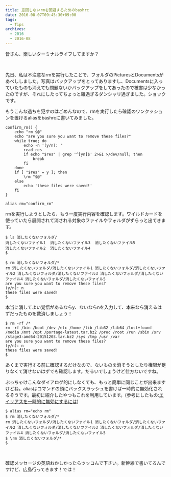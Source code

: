 ```yaml
---
title: 意図しないrmを回避するためのbashrc
date: 2016-08-07T09:45:30+09:00
tags:
  - Tips
archives:
  - 2016
  - 2016-08
---
```


皆さん、楽しいターミナルライフしてますか？

<br>

先日、私は不注意なrmを実行したことで、フォルダのPicturesとDocumentsがあべししました。写真はバックアップをとってありますし、Documentsに入っていたものも消えても問題ないかバックアップをしてあったので被害は少なかったのですが、それにしたってちょっと雑過ぎるダンシャリ過ぎました。ショックです。

もうこんな過ちを犯すのはごめんなので、rmを実行したら確認のワンクッションを置けるaliasをbashrcに書いてみました。

```
confirm_rm() {
    echo "rm $@"
    echo "are you sure you want to remove these files?"
    while true; do
        echo -n '(y/n): '
        read res
        if echo "$res" | grep '^[yn]$' 2>&1 >/dev/null; then
            break
        fi
    done
    if [ "$res" = y ]; then
        \rm "$@"
    else
        echo 'these files were saved!'
    fi
}

alias rm="confirm_rm"
```

rmを実行しようとしたら、もう一度実行内容を確認します。ワイルドカードを使っていたら展開されて消される対象のファイルやフォルダがずらっと出てきます。

```
$ ls 消したくないフォルダ/
消したくないファイル1  消したくないファイル3  消したくないファイル5
消したくないファイル2  消したくないファイル4
$
```

```
$ rm 消したくないフォルダ/*
rm 消したくないフォルダ/消したくないファイル1 消したくないフォルダ/消したくないファイル2 消したくないフォルダ/消したくないファイル3 消したくないフォルダ/消したくないファイル4 消したくないフォルダ/消したくないファイル5
are you sure you want to remove these files?
(y/n): n
these files were saved!
$
```

本当に消してよい覚悟があるならy、ないならnを入力して、本来なら消えるはずだったものを救済しましょう！

```
$ rm -rf /*
rm -rf /bin /boot /dev /etc /home /lib /lib32 /lib64 /lost+found /media /mnt /opt /portage-latest.tar.bz2 /proc /root /run /sbin /srv /stage3-amd64-20151203.tar.bz2 /sys /tmp /usr /var
are you sure you want to remove these files?
(y/n): n
these files were saved!
$
```

あくまで実行する前に確認するだけなので、ないものを消そうとしたり権限が足りなくて消せないはずでも確認します。だるいでしょうけど仕方ないですね。

ぶっちゃけこんなダイアログ的にしなくても、もっと簡単に同じことが出来ますけどね。aliasはコマンドの頭にバックスラッシュを書けば一時的に無効化されるそうです。最初に紹介したやつもこれを利用しています。(参考にしたもの:[エイリアスを一時的に無効にするには](http://www.atmarkit.co.jp/flinux/rensai/linuxtips/214dsblalas.html))

```
$ alias rm="echo rm"
$ rm 消したくないフォルダ/*
rm 消したくないフォルダ/消したくないファイル1 消したくないフォルダ/消したくないファイル2 消したくないフォルダ/消したくないファイル3 消したくないフォルダ/消したくないファイル4 消したくないフォルダ/消したくないファイル5
$ \rm 消したくないフォルダ/*
$
```

<br>

確認メッセージの英語おかしかったらツッコんで下さい。新幹線で書いてるんですけど、広島行ってきます！では！
